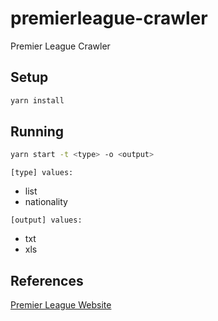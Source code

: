 # premierleague-crawler
Premier League Crawler

## Setup
```sh
yarn install
```

## Running
```sh
yarn start -t <type> -o <output>
```

`[type] values:`
  - list
  - nationality

`[output] values:`
  - txt
  - xls 


## References
[Premier League Website](https://www.premierleague.com/stats/top/players/goals?se=-1&cl=-1&iso=-1&po=-1?se=-1)
